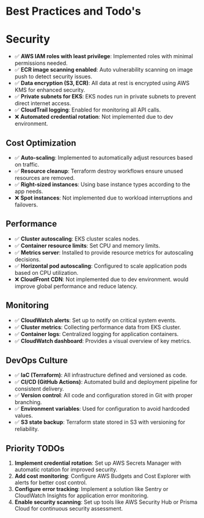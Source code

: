 # Best Practices and Todo's

# Security
- ✅ **AWS IAM roles with least privilege**: Implemented roles with minimal permissions needed.
- ✅ **ECR image scanning enabled**: Auto vulnerability scanning on image push to detect security issues.
- ✅ **Data encryption (S3, ECR)**: All data at rest is encrypted using AWS KMS for enhanced security.
- ✅ **Private subnets for EKS**: EKS nodes run in private subnets to prevent direct internet access.
- ✅ **CloudTrail logging**: Enabled for monitoring all API calls.
- ❌ **Automated credential rotation**: Not implemented due to dev environment.

## Cost Optimization

- ✅ **Auto-scaling**: Implemented to automatically adjust resources based on traffic.
- ✅ **Resource cleanup**: Terraform destroy workflows ensure unused resources are removed.
- ✅ **Right-sized instances**: Using base instance types according to the app needs.
- ❌ **Spot instances**: Not implemented due to workload interruptions and failovers.

## Performance
- ✅ **Cluster autoscaling**: EKS cluster scales nodes.
- ✅ **Container resource limits**: Set CPU and memory limits.
- ✅ **Metrics server**: Installed to provide resource metrics for autoscaling decisions.
- ✅ **Horizontal pod autoscaling**: Configured to scale application pods based on CPU utilization.
- ❌ **CloudFront CDN**: Not implemented due to dev environment. would improve global performance and reduce latency.

## Monitoring
- ✅ **CloudWatch alerts**: Set up to notify on critical system events.
- ✅ **Cluster metrics**: Collecting performance data from EKS cluster.
- ✅ **Container logs**: Centralized logging for application containers.
- ✅ **CloudWatch dashboard**: Provides a visual overview of key metrics.

## DevOps Culture
- ✅ **IaC (Terraform)**: All infrastructure defined and versioned as code.
- ✅ **CI/CD (GitHub Actions)**: Automated build and deployment pipeline for consistent delivery.
- ✅ **Version control**: All code and configuration stored in Git with proper branching.
- ✅ **Environment variables**: Used for configuration to avoid hardcoded values.
- ✅ **S3 state backup**: Terraform state stored in S3 with versioning for reliability.

## Priority TODOs
1. **Implement credential rotation**: Set up AWS Secrets Manager with automatic rotation for improved security.
2. **Add cost monitoring**: Configure AWS Budgets and Cost Explorer with alerts for better cost control.
3. **Configure error tracking**: Implement a solution like Sentry or CloudWatch Insights for application error monitoring.
4. **Enable security scanning**: Set up tools like AWS Security Hub or Prisma Cloud for continuous security assessment.
